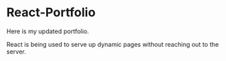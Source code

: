 # React-Portfolio

Here is my updated portfolio.

React is being used to serve up dynamic pages without reaching out to the server.
